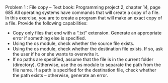 Problem 1 : File copy – Text book: Programming project 2, chapter 14, page 685
All operating systems have commands that will create a copy of a file. In this exercise, you are to
create a program that will make an exact copy of a file. Provide the following capabilities:
- Copy only files that end with a “.txt” extension. Generate an appropriate error if something else is
specified.
- Using the os module, check whether the source file exists.
- Using the os module, check whether the destination file exists. If so, ask the user if he or she wants to
overwrite it.
- If no paths are specified, assume that the file is in the current folder (directory). Otherwise, use the os
module to separate the path from the file name. If a path is specified for the destination file, check
whether the path exists – otherwise, generate an error.